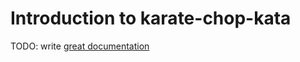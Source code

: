 # Introduction to karate-chop-kata

TODO: write [great documentation](http://jacobian.org/writing/what-to-write/)
